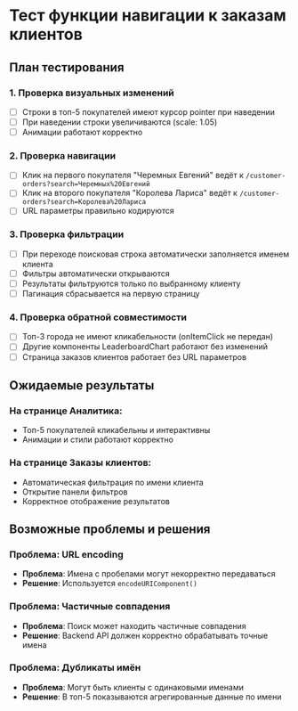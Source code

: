 # Тест функции навигации к заказам клиентов

## План тестирования

### 1. Проверка визуальных изменений
- [ ] Строки в топ-5 покупателей имеют курсор pointer при наведении
- [ ] При наведении строки увеличиваются (scale: 1.05)
- [ ] Анимации работают корректно

### 2. Проверка навигации
- [ ] Клик на первого покупателя "Черемных Евгений" ведёт к `/customer-orders?search=Черемных%20Евгений`
- [ ] Клик на второго покупателя "Королева Лариса" ведёт к `/customer-orders?search=Королева%20Лариса`
- [ ] URL параметры правильно кодируются

### 3. Проверка фильтрации
- [ ] При переходе поисковая строка автоматически заполняется именем клиента
- [ ] Фильтры автоматически открываются
- [ ] Результаты фильтруются только по выбранному клиенту
- [ ] Пагинация сбрасывается на первую страницу

### 4. Проверка обратной совместимости
- [ ] Топ-3 города не имеют кликабельности (onItemClick не передан)
- [ ] Другие компоненты LeaderboardChart работают без изменений
- [ ] Страница заказов клиентов работает без URL параметров

## Ожидаемые результаты

### На странице Аналитика:
- Топ-5 покупателей кликабельны и интерактивны
- Анимации и стили работают корректно

### На странице Заказы клиентов:
- Автоматическая фильтрация по имени клиента
- Открытие панели фильтров
- Корректное отображение результатов

## Возможные проблемы и решения

### Проблема: URL encoding
- **Проблема**: Имена с пробелами могут некорректно передаваться
- **Решение**: Используется `encodeURIComponent()`

### Проблема: Частичные совпадения
- **Проблема**: Поиск может находить частичные совпадения
- **Решение**: Backend API должен корректно обрабатывать точные имена

### Проблема: Дубликаты имён
- **Проблема**: Могут быть клиенты с одинаковыми именами
- **Решение**: В топ-5 показываются агрегированные данные по имени 